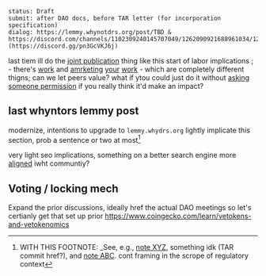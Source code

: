 ```
status: Draft
submit: after DAO docs, before TAR letter (for incorporation specification)
dialog: https://lemmy.whynotdrs.org/post/TBD & https://discord.com/channels/1102309240145707049/1262090921688961034/1284219424189976710 (https://discord.gg/pn3GcVKJ6j)
```

last tiem ill do the [joint publication](https://github.com/JFWooten4/free-markets/commit/a4f28578a93ac29b01259dd84c9b1ce22d6d67e5) thing like this
start of labor implications ; - there's [work](https://www.blocktransfer.com/blog/post/private-placement-startup-fundraising) and [amrketing](https://drive.blocktransfer.com/external/86c6601a688d1a04bb58a9694ae7ebc849820f71c18d39d48b6e1971147590dc) [your](https://drive.blocktransfer.com/external/e6d3aea8f0c7b4524ad217da3601e4412729ea6899804d053ffb2911e4f5666d) [work](https://drive.blocktransfer.com/external/7111b901ac531118f9675525baaed7523243b1ac38ddfa03e4bb023dc7315aa8) - which are completely different thigns; can we let peers value? what if ytou could just do it without [asking someone permission](https://github.com/stellar/stellar-docs/issues/797#issuecomment-2256315945) if you really think it'd make an impact?

## last whyntors lemmy post

modernize, intentions to upgrade to `lemmy.whydrs.org` <!-- follow up with ThrowRA, have a chat 1st -->
lightly implicate this section, prob a sentence or two at most[^fnm]

[^fnm]: WITH THIS FOOTNOTE: _See, e.g., [note XYZ](https://wooten.link/edgar), something idk (TAR commit href?), and [note ABC](https://wooten.link/occ). cont framing in the scrope of regulatory context 

very light seo implications, something on a better search engine more [aligned](https://www.reddit.com/r/technology/comments/1cywm12/google_is_paying_reddit_60_million_for_fucksmith/) iwht communtiy?

## Voting / locking mech

Expand the prior discussions, ideally href the actual DAO meetings so let's certianly get that set up prior
https://www.coingecko.com/learn/vetokens-and-vetokenomics
